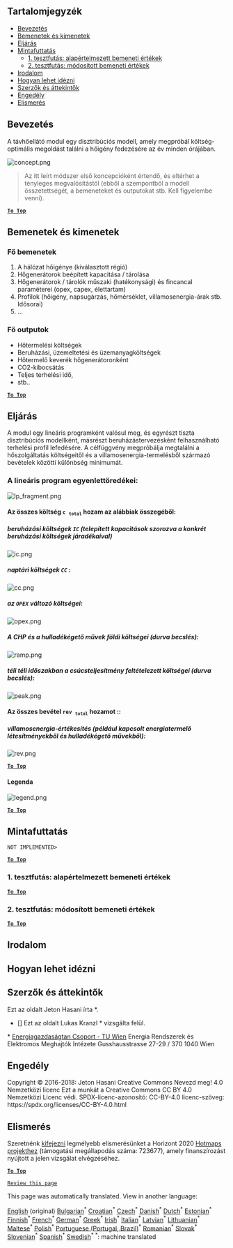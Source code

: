 <h2> Tartalomjegyzék </h2><ul><li> <a href="#introduction">Bevezetés</a> </li><li> <a href="#inputs-and-outputs">Bemenetek és kimenetek</a> </li><li> <a href="#method">Eljárás</a> </li><li> <a href="#sample-run">Mintafuttatás</a> <ul><li> <a href="#test-run-1-default-input-values">1. tesztfutás: alapértelmezett bemeneti értékek</a> </li><li> <a href="#test-run-2-modified-input-values">2. tesztfutás: módosított bemeneti értékek</a> </li></ul></li><li> <a href="#references">Irodalom</a> </li><li> <a href="#how-to-cite">Hogyan lehet idézni</a> </li><li> <a href="#authors-and-reviewers">Szerzők és áttekintők</a> </li><li> <a href="#license">Engedély</a> </li><li> <a href="#acknowledgement">Elismerés</a> </li></ul><h2> Bevezetés </h2><p> A távhőellátó modul egy disztribúciós modell, amely megpróbál költség-optimális megoldást találni a hőigény fedezésére az év minden órájában. </p><p><img alt="concept.png" src="https://github.com/HotMaps/hotmaps_wiki/blob/master/Images/dh_supply/concept.png"/></p><blockquote><p> Az itt leírt módszer első koncepcióként értendő, és eltérhet a tényleges megvalósítástól (ebből a szempontból a modell összetettségét, a bemeneteket és outputokat stb. Kell figyelembe venni). </p></blockquote><p><ins> <code><strong><a href="#table-of-contents">To Top</a></strong></code> </ins> </p><h2> Bemenetek és kimenetek </h2><h3> Fő bemenetek </h3><ol><li> A hálózat hőigénye (kiválasztott régió) </li><li> Hőgenerátorok beépített kapacitása / tárolása </li><li> Hőgenerátorok / tárolók műszaki (hatékonysági) és fincancal paraméterei (opex, capex, élettartam) </li><li> Profilok (hőigény, napsugárzás, hőmérséklet, villamosenergia-árak stb. Idősorai) </li><li> ... </li></ol><h3> Fő outputok </h3><ul><li> Hőtermelési költségek </li><li> Beruházási, üzemeltetési és üzemanyagköltségek </li><li> Hőtermelő keverék hőgenerátoronként </li><li> CO2-kibocsátás </li><li> Teljes terhelési idő, </li><li> stb.. </li></ul><p><ins> <code><strong><a href="#table-of-contents">To Top</a></strong></code> </ins> </p><h2> Eljárás </h2><p> A modul egy lineáris programként valósul meg, és egyrészt tiszta disztribúciós modellként, másrészt beruházástervezésként felhasználható terhelési profil lefedésére. A célfüggvény megpróbálja megtalálni a hőszolgáltatás költségeitől és a villamosenergia-termelésből származó bevételek közötti különbség minimumát. </p><h3> A lineáris program egyenlettöredékei: </h3><p><img alt="lp_fragment.png" src="https://github.com/HotMaps/hotmaps_wiki/blob/master/Images/dh_supply/lp_fragment.png"/></p><h4> Az összes költség <code>c <sub>total</sub></code> hozam az alábbiak összegéből: </h4><h5> beruházási költségek <code>IC</code> (telepített kapacitások szorozva a konkrét beruházási költségek járadékaival) </h5><p><img alt="ic.png" src="https://github.com/HotMaps/hotmaps_wiki/blob/master/Images/dh_supply/ic.png"/></p><h5> naptári költségek <code>CC</code> : </h5><p><img alt="cc.png" src="https://github.com/HotMaps/hotmaps_wiki/blob/master/Images/dh_supply/cc.png"/></p><h5> az <code>OPEX</code> változó költségei: </h5><p><img alt="opex.png" src="https://github.com/HotMaps/hotmaps_wiki/blob/master/Images/dh_supply/opex.png"/></p><h5> A CHP és a hulladékégető művek földi költségei (durva becslés): </h5><p><img alt="ramp.png" src="https://github.com/HotMaps/hotmaps_wiki/blob/master/Images/dh_supply/ramp.png"/></p><h5> téli téli időszakban a csúcsteljesítmény feltételezett költségei (durva becslés): </h5><p><img alt="peak.png" src="https://github.com/HotMaps/hotmaps_wiki/blob/master/Images/dh_supply/peak.png"/></p><h4> Az összes bevétel <code>rev <sub>total</sub></code> hozamot :: </h4><h5> villamosenergia-értékesítés (például kapcsolt energiatermelő létesítményekből és hulladékégető művekből): </h5><p><img alt="rev.png" src="https://github.com/HotMaps/hotmaps_wiki/blob/master/Images/dh_supply/rev.png"/></p><p><ins> <code><strong><a href="#table-of-contents">To Top</a></strong></code> </ins> </p><h4> Legenda </h4><p><img alt="legend.png" src="https://github.com/HotMaps/hotmaps_wiki/blob/master/Images/dh_supply/legend.png"/></p><p><ins> <code><strong><a href="#table-of-contents">To Top</a></strong></code> </ins> </p><h2> Mintafuttatás </h2><p> <code>NOT IMPLEMENTED&gt;</code> </p> <p><ins> <code><strong><a href="#table-of-contents">To Top</a></strong></code> </ins> </p><h3> 1. tesztfutás: alapértelmezett bemeneti értékek </h3><p><ins> <code><strong><a href="#table-of-contents">To Top</a></strong></code> </ins> </p><h3> 2. tesztfutás: módosított bemeneti értékek </h3><p><ins> <code><strong><a href="#table-of-contents">To Top</a></strong></code> </ins> </p><h2> Irodalom </h2><h2> Hogyan lehet idézni </h2><h2> Szerzők és áttekintők </h2><p> Ezt az oldalt Jeton Hasani írta *. </p><ul><li> [] Ezt az oldalt Lukas Kranzl * vizsgálta felül. </li></ul><p> * <a href="https://eeg.tuwien.ac.at/">Energiagazdaságtan Csoport - TU Wien</a> Energia Rendszerek és Elektromos Meghajtók Intézete Gusshausstrasse 27-29 / 370 1040 Wien </p><h2> Engedély </h2><p> Copyright © 2016-2018: Jeton Hasani Creative Commons Nevezd meg! 4.0 Nemzetközi licenc Ezt a munkát a Creative Commons CC BY 4.0 Nemzetközi Licenc védi. SPDX-licenc-azonosító: CC-BY-4.0 licenc-szöveg: https://spdx.org/licenses/CC-BY-4.0.html </p><h2> Elismerés </h2><p> Szeretnénk <a href="https://www.hotmaps-project.eu">kifejezni</a> legmélyebb elismerésünket a Horizont 2020 <a href="https://www.hotmaps-project.eu">Hotmaps projekthez</a> (támogatási megállapodás száma: 723677), amely finanszírozást nyújtott a jelen vizsgálat elvégzéséhez. </p><p><ins> <code><strong><a href="#table-of-contents">To Top</a></strong></code> </ins> </p><p> <code><a href="https://github.com/HotMaps/hotmaps_wiki/wiki/CM_DH_supply/_edit">Review this page</a></code> </p>

This page was automatically translated. View in another language:

[English](en-CM-District-heating-supply-dispatch) (original) [Bulgarian](bg-CM-District-heating-supply-dispatch)<sup>\*</sup> [Croatian](hr-CM-District-heating-supply-dispatch)<sup>\*</sup> [Czech](cs-CM-District-heating-supply-dispatch)<sup>\*</sup> [Danish](da-CM-District-heating-supply-dispatch)<sup>\*</sup> [Dutch](nl-CM-District-heating-supply-dispatch)<sup>\*</sup> [Estonian](et-CM-District-heating-supply-dispatch)<sup>\*</sup> [Finnish](fi-CM-District-heating-supply-dispatch)<sup>\*</sup> [French](fr-CM-District-heating-supply-dispatch)<sup>\*</sup> [German](de-CM-District-heating-supply-dispatch)<sup>\*</sup> [Greek](el-CM-District-heating-supply-dispatch)<sup>\*</sup>  [Irish](ga-CM-District-heating-supply-dispatch)<sup>\*</sup> [Italian](it-CM-District-heating-supply-dispatch)<sup>\*</sup> [Latvian](lv-CM-District-heating-supply-dispatch)<sup>\*</sup> [Lithuanian](lt-CM-District-heating-supply-dispatch)<sup>\*</sup> [Maltese](mt-CM-District-heating-supply-dispatch)<sup>\*</sup> [Polish](pl-CM-District-heating-supply-dispatch)<sup>\*</sup> [Portuguese (Portugal, Brazil)](pt-CM-District-heating-supply-dispatch)<sup>\*</sup> [Romanian](ro-CM-District-heating-supply-dispatch)<sup>\*</sup> [Slovak](sk-CM-District-heating-supply-dispatch)<sup>\*</sup> [Slovenian](sl-CM-District-heating-supply-dispatch)<sup>\*</sup> [Spanish](es-CM-District-heating-supply-dispatch)<sup>\*</sup> [Swedish](sv-CM-District-heating-supply-dispatch)<sup>\*</sup>
<sup>\*</sup>: machine translated
